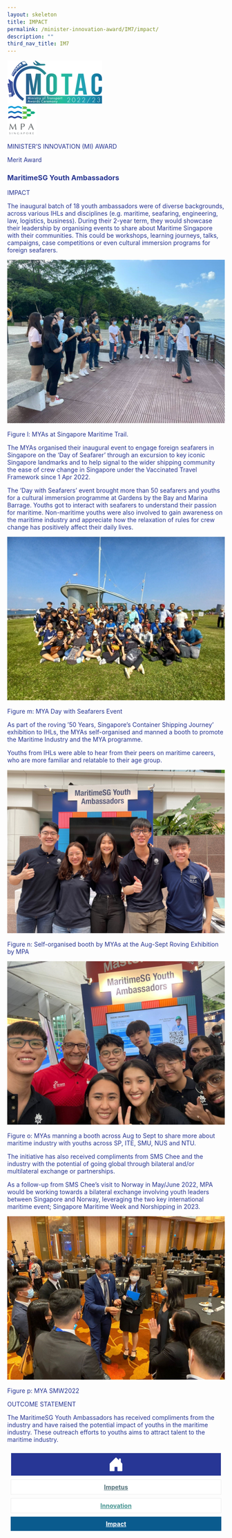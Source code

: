 ```yaml
---
layout: skeleton
title: IMPACT​
permalink: /minister-innovation-award/IM7/impact/
description: ""
third_nav_title: IM7
---
```

<style type="text/css">
  .text-pri {
    color: #273592;
  }

  .nav-tabs {
    border-bottom: none !important;
    overflow: hidden !important;
  }

  .nav-link {
    margin: 8px !important;
    border-radius: 0px !important;
    font-weight: 700 !important;
    padding: 0.5rem 2.8rem !important;
  }

  .link-home {
    border: 1px solid #eee !important;
    color: #fff !important;
    background: rgb(39, 54, 149) !important;
    display: flex;
    justify-content: center;
    align-items: center;
  }

  .link-project {
    border: 1px solid #eee !important;
    color: rgb(83, 114, 122) !important;
    background-color: #fff !important;
    display: flex;
    justify-content: center;
    align-items: center;
  }

  .link-project.active {
    border: none !important;
    color: #fff !important;
    background: rgb(41, 115, 144) !important;
  }

  .link-solution {
    border: 1px solid #eee !important;
    color: rgb(69, 148, 145) !important;
    background-color: #fff !important;
    display: flex;
    justify-content: center;
    align-items: center;
  }

  .link-solution.active {
    border: none !important;
    color: #fff !important;
    background: rgb(34, 155, 189) !important;
  }

  .link-impact {
    border: 1px solid #eee !important;
    color: rgb(41, 95, 120) !important;
    background-color: #fff !important;
    display: flex;
    justify-content: center;
    align-items: center;
  }

  .link-impact.active {
    border: none !important;
    color: #fff !important;
    background: rgb(10, 91, 142) !important;
  }
</style>
<div class="container-fluid py-5 card-bg text-pri my-5">
  <div class="row">
    <div class="col-sm-12 pt-4 pb-3 text-center">
      <img src="/images/Logos/MOTAC_header.png" alt="motac logo" class="img-fluid" />
    </div>
  </div>
  <div class="row border border-4 border-info">
    <div class="col-sm-4 py-3 text-center d-flex flex-column align-items-center justify-content-center">
      <img src="/images/Logos/MPA.png" class="img-fluid" alt="MPA" />
    </div>
    <div class="col-sm-8 py-3 text-center bg-primary d-flex justify-content-center flex-column aligin-items-center">
      <p class="mb-1 text-light font-weight-bold raleway-font"> MINISTER’S INNOVATION (MI) AWARD </p>
      <p class="mb-0 distinguished-award">Merit Award</p>
    </div>
  </div>
  <div class="row">
    <div class="col-12 py-3">
      <h3 class="text-center font-weight-bold"> MaritimeSG Youth Ambassadors </h3>
    </div>
    <div class="col-sm-12 text-center py-2 my-2 bg-heading">
      <p class="mb-0 h3 font-weight-bold text-uppercase text-light"> IMPACT </p>
    </div>
    <div class="col-sm-12">
      <div class="row py-2">
        <div class="col-sm-8">
          <p> The inaugural batch of 18 youth ambassadors were of diverse backgrounds, across various IHLs and disciplines (e.g. maritime, seafaring, engineering, law, logistics, business). During their 2-year term, they would showcase their leadership by organising events to share about Maritime Singapore with their communities. This could be workshops, learning journeys, talks, campaigns, case competitions or even cultural immersion programs for foreign seafarers. </p>
        </div>
        <div class="col-sm-4">
          <img src="/images/MI/IM7/MYA at Singapore Maritime Trail.jpg" class="img-fluid" alt="" />
          <p class="mb-3 font-weight-light"> Figure l: MYAs at Singapore Maritime Trail. </p>
        </div>
        <div class="col-sm-8">
          <p> The MYAs organised their inaugural event to engage foreign seafarers in Singapore on the ‘Day of Seafarer’ through an excursion to key iconic Singapore landmarks and to help signal to the wider shipping community the ease of crew change in Singapore under the Vaccinated Travel Framework since 1 Apr 2022. </p>
          <p> The ’Day with Seafarers’ event brought more than 50 seafarers and youths for a cultural immersion programme at Gardens by the Bay and Marina Barrage. Youths got to interact with seafarers to understand their passion for maritime. Non-maritime youths were also involved to gain awareness on the maritime industry and appreciate how the relaxation of rules for crew change has positively affect their daily lives. </p>
        </div>
        <div class="col-sm-4">
          <img src="/images/MI/IM7/MYA Day with Seafarers Event.jpg" class="img-fluid" alt="" />
          <p class="mb-3 font-weight-light"> Figure m: MYA Day with Seafarers Event </p>
        </div>
        <div class="col-sm-8">
          <p> As part of the roving ’50 Years, Singapore’s Container Shipping Journey’ exhibition to IHLs, the MYAs self-organised and manned a booth to promote the Maritime Industry and the MYA programme. </p>
          <p> Youths from IHLs were able to hear from their peers on maritime careers, who are more familiar and relatable to their age group. </p>
        </div>
        <div class="col-sm-4">
          <img src="/images/MI/IM7/MYA Booth at Container Exhibition 1.jpg" class="img-fluid" alt="" />
          <p class="mb-3 font-weight-light"> Figure n: Self-organised booth by MYAs at the Aug-Sept Roving Exhibition by MPA </p>
          <img src="/images/MI/IM7/[Hi-res Iconic Photo] MYA Booth at Container Exhibition 2.jpg" class="img-fluid" alt="" />
          <p class="mb-3 font-weight-light"> Figure o: MYAs manning a booth across Aug to Sept to share more about maritime industry with youths across SP, ITE, SMU, NUS and NTU. </p>
        </div>
        <div class="col-sm-8">
          <p> The initiative has also received compliments from SMS Chee and the industry with the potential of going global through bilateral and/or multilateral exchange or partnerships. </p>
          <p> As a follow-up from SMS Chee’s visit to Norway in May/June 2022, MPA would be working towards a bilateral exchange involving youth leaders between Singapore and Norway, leveraging the two key international maritime event; Singapore Maritime Week and Norshipping in 2023. </p>
        </div>
        <div class="col-sm-4">
          <img src="/images/MI/IM7/MYA SMW2022.jpg" class="img-fluid" alt="" />
          <p class="mb-3 font-weight-light">Figure p: MYA SMW2022</p>
        </div>
      </div>
    </div>
  </div>
  <div class="row">
    <div class="col-sm-12 text-center py-2 my-2 bg-heading">
      <p class="mb-0 h3 font-weight-bold text-uppercase text-light"> OUTCOME STATEMENT </p>
    </div>
    <div class="col-sm-12 py-2">
      <p class="mb-2 font-weight-bold text-pri"> The MaritimeSG Youth Ambassadors has received compliments from the industry and have raised the potential impact of youths in the maritime industry. These outreach efforts to youths aims to attract talent to the maritime industry. </p>
    </div>
  </div>
  <nav>
    <div class="nav nav-tabs nav-fill" id="nav-tab" role="tablist">
      <a class="nav-link text-uppercase link-home text-decoration-none" id="nav-home-tab" href="/minister-innovation-award/IM7/home/">
        <svg xmlns="http://www.w3.org/2000/svg" width="36" height="36" fill="currentColor" class="bi bi-house-door-fill" viewBox="0 0 16 16">
          <path d="M6.5 14.5v-3.505c0-.245.25-.495.5-.495h2c.25 0 .5.25.5.5v3.5a.5.5 0 0 0 .5.5h4a.5.5 0 0 0 .5-.5v-7a.5.5 0 0 0-.146-.354L13 5.793V2.5a.5.5 0 0 0-.5-.5h-1a.5.5 0 0 0-.5.5v1.293L8.354 1.146a.5.5 0 0 0-.708 0l-6 6A.5.5 0 0 0 1.5 7.5v7a.5.5 0 0 0 .5.5h4a.5.5 0 0 0 .5-.5Z" />
        </svg>
      </a>
      <a class="nav-link link-project text-decoration-none" id="nav-project-tab" href="/minister-innovation-award/IM7/impetus/"> Impetus </a>
      <a class="nav-link link-solution text-decoration-none" id="nav-solution-tab" href="/minister-innovation-award/IM7/innovation/"> Innovation</a>
      <a class="nav-link active link-impact text-decoration-none" id="nav-impact-tab" href="/minister-innovation-award/IM7/impact/"> Impact</a>
    </div>
  </nav>
</div>